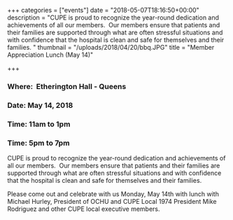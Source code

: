 +++
categories = ["events"]
date = "2018-05-07T18:16:50+00:00"
description = "CUPE is proud to recognize the year-round  dedication and achievements of all our members.  Our members ensure that  patients and their families are supported through what are often  stressful situations and with confidence that the hospital  is clean and safe for themselves and their families. "
thumbnail = "/uploads/2018/04/20/bbq.JPG"
title = "Member Appreciation Lunch (May 14)"

+++
### Where:  Etherington Hall - Queens

### Date: May 14, 2018

### Time: 11am to 1pm

### Time: 5pm to 7pm

CUPE is proud to recognize the year-round  dedication and achievements of all our members.  Our members ensure that  patients and their families are supported through what are often  stressful situations and with confidence that the hospital  is clean and safe for themselves and their families.

Please come out and celebrate with us Monday, May  14th with lunch with Michael Hurley, President of OCHU and CUPE Local  1974 President Mike Rodriguez and other CUPE local executive members.

### 